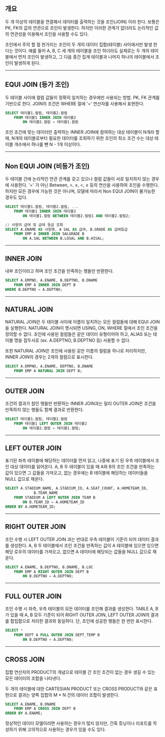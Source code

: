 ## 개요

두 개 이상의 테이블을 연결해서 데이터를 출력하는 것을 조인(JOIN) 이라 한다. 보통은 PK, FK의 값의 연관으로 조인이 발생한다. 하지만 이러한 관계가 없더라도 논리적인 값의 연관성을 이용해서 조인을 사용할 수도 있다.

조인에서 주의 할 점 한가지는 조인이 두 개의 데이터 집합(테이블) 사이에서만 발생 한다는 것이다. 예를 들어 A, B, C 세 개의 테이블을 조인 하더라도 실제로는 두 개의 테이블에서 먼저 조인이 발생하고, 그 다음 중간 집계 테이블과 나머지 하나의 테이블에서 조인이 발생하게 된다.

---

## EQUI JOIN (등가 조인)

두 테이블 사이에 컬럼 값들이 정확히 일치하는 경우에만 사용되는 방법. PK, FK 관계를 기반으로 한다.
JOIN의 조건은 WHERE 절에 '=' 연산자를 사용해서 표현한다.

```sql
SELECT 테이블1.컬럼, 테이블2.컬럼
	FROM 테이블1 INNER JOIN 테이블2
		ON 테이블2.컬럼 = 테이블1.컬럼
```

조인 조건에 맞는 데이터만 출력하는 INNER JOIN에 참여하는 대상 테이블이 N개라 할 때, N개의 테이블로부터 필요한 데이터를 조회하기 위한 조인의 최소 조건 수는 대상 테이블 개수에서 하나를 뺀 N - 1개 이상이다.

---

## Non EQUI JOIN (비등가 조인)

두 테이블 간에 논리적인 연관 관계를 갖고 있으나 컬럼 값들이 서로 일치하지 않는 경우에 사용한다. '=' 가 아닌 Between, >, ≥, <, ≤ 등의 연산을 사용하여 조인을 수행한다. 하지만 모든 경우에 가능한 것은 아니며, 모델에 따라서 Non EQUI JOIN이 불가능한 경우도 있다.

```sql
SELECT 테이블1.컬럼, 테이블2.컬럼, ...
	FROM 테이블1 INNER JOIN 테이블2
		ON 테이블1.컬럼 BETWEEN 테이블2.컬럼1 AND 테이블2.컬럼2;

// 사원의 급여 및 급여 등급 조회
SELECT A.ENAME AS 사원명, A SAL AS 급여, B.GRADE AS 급여등급
	FROM EMP A INNER JOIN SALGRADE B
		ON A.SAL BETWEEN B.LOSAL AND B.HISAL;
```

---

## INNER JOIN

내부 조인이라고 하며 조인 조건을 만족하는 행들만 반환한다.

```sql
SELECT A.EMPNO, A.ENAME, B.DEPTNO, B.DNAME
	FROM EMP A INNER JOIN DEPT B
WHERE B.DEPTNO = A.DEPTNO;
```

---

## NATURAL JOIN

NATURAL JOIN은 두 테이블 사이에 이름이 일치하는 모든 컬럼들에 대해 EQUI JOIN을 실행한다. NATURAL JOIN이 명시되면 USING, ON, WHERE 절에서 조인 조건을 정의할 수 없다.
조인에 사용된 컬럼들은 같은 데이터 유형이어야 하고, ALIAS 또는 테이블 명을 접두사로 (ex. A.DEPTNO, B.DEPTNO 등) 사용할 수 없다.

또한 NATURAL JOIN은 조인에 사용된 같은 이름의 컬럼을 하나로 처리하지만, INNER JOIN의 경우는 2개의 컬럼으로 표시한다.

```sql
SELECT A.EMPNO, A.ENAME, DEPTNO, B.DNAME
	FROM EMP A NATURAL JOIN DEPT B;
```

---

## OUTER JOIN

조건의 결과가 참인 행들만 반환하는 INNER JOIN과는 달리 OUTER JOIN은 조건을 만족하지 않는 행들도 함께 결과로 반환한다.

```sql
SELECT 테이블1.컬럼, 테이블2.컬럼
	FROM 테이블1 LEFT OUTER JOIN 테이블2
		ON 테이블2.컬럼 = 테이블1.컬럼;
```

---

## LEFT OUTER JOIN

표기된 좌측 테이블에 해당하는 데이터를 먼저 읽고, 나중에 표기 된 우측 테이블에서 조인 대상 데이터를 읽어온다. A, B 두 테이블이 있을 때 A와 B의 조인 조건을 만족하는 값이 있으면 그 값들을 가져오고, 없는 경우에는 B 테이블에 해당하는 데이터들을 NULL 값으로 채운다.

```sql
SELECT A.STADIUM_NAME, A.STADIUM_ID, A.SEAT_COUNT, A.HOMETEAM_ID,
			 B.TEAM_NAME
	FROM STADIUM A LEFT OUTER JOIN TEAM B
		ON B.TEAM_ID = A.HOMETEAM_ID
ORDER BY A.HOMETEAM_ID;
```

---

## RIGHT OUTER JOIN

조인 수행 시 LEFT OUTER JOIN 과는 반대로 우측 테이블이 기준이 되어 데이터 결과를 생성한다. A, B 두 테이블에서 조인 조건을 만족하는 값이 A 테이블에 있으면 있으면 해당 로우의 데이터를 가져오고, 없으면 A 데이터에 해당되는 값들을 NULL 값으로 채운다.

```sql
SELECT A.ENAME, B.DEPTNO, B.DNAME, B.LOC
	FROM EMP A RIGHT OUTER JOIN DEPT B
		ON B.DEPTNO = A.DEPTNO;
```

---

## FULL OUTER JOIN

조인 수행 시 좌측, 우측 테이블의 모든 데이터를 조인해 결과를 생성한다. TABLE A, B가 있을 때 A, B 모두 기준이 되어 RIGHT OUTER JOIN, LEFT OUTER JOIN의 결과를 합집합으로 처리한 결과와 동일하다.
단, 조인에 성공한 행들은 한 번만 표시한다.

```sql
SELECT *
	FROM DEPT A FULL OUTER JOIN DEPT_TEMP B
		ON B.DEPTNO = A.DEPTNO;
```

---

## CROSS JOIN

집합 연산자의 PRODUCT의 개념으로 테이블 간 조인 조건이 없는 경우 생길 수 있는 모든 데이터의 조합을 나타낸다.

두 개의 테이블에 대한 CARTESIAN PRODUCT 또는 CROSS PRODUCT와 같은 표현으로 결과는 양쪽 집합의 M \* N 건의 데이터 조합이 발생한다.

```sql
SELECT A.ENAME, B.DNAME
	FROM EMP A CROSS JOIN DEPT B
ORDER BY A.ENAME;
```

정상적인 데이터 모델이라면 사용하는 경우가 많지 않지만, 간혹 튜닝이나 리포트를 작성하기 위해 고의적으로 사용하는 경우가 있을 수도 있다.
